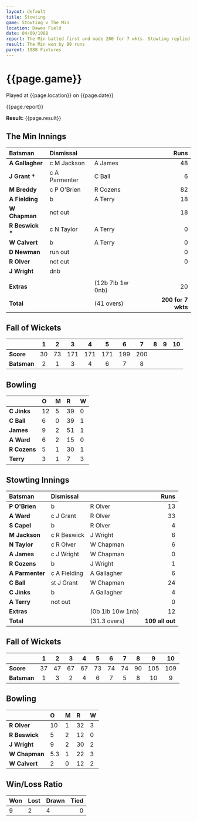 ```yaml
---
layout: default
title: Stowting
game: Stowting v The Min
location: Dawes Field
date: 04/09/1988
report: The Min batted first and made 200 for 7 wkts. Stowting replied with 109 all out
result: The Min won by 89 runs
parent: 1988 Fixtures
---
```


# {{page.game}}

Played at {{page.location}} on {{page.date}}

{{page.report}}

**Result:** {{page.result}}

## The Min Innings

| Batsman | Dismissal |  | Runs |
|:---|:---|---|---:|
| **A Gallagher** | c M Jackson | A James | 48 | 
| **J Grant &#8224;** | c A Parmenter | C Ball | 6 | 
| **M Breddy** | c P O'Brien | R Cozens | 82 | 
| **A Fielding** | b | A Terry | 18 | 
| **W Chapman** | not out |  | 18 | 
| **R Beswick &#42;** | c N Taylor | A Terry | 0 | 
| **W Calvert** | b | A Terry | 0 | 
| **D Newman** | run out |  | 0 | 
| **R Olver** | not out |  | 0 | 
| **J Wright** | dnb |  |  |
|  |  |  |  | 
| **Extras** | | (12b 7lb 1w 0nb) | 20 | 
| **Total** | | (41 overs) | **200 for 7 wkts** | 

## Fall of Wickets

| | 1 | 2 | 3 | 4 | 5 | 6 | 7 | 8 | 9 | 10 |
|---|:---:|:---:|:---:|:---:|:---:|:---:|:---:|:---:|:---:|:---:|
| **Score** | 30 | 73 | 171 | 171 | 171 | 199 | 200 |  |  |  | 
| **Batsman** | 2 | 1 | 3 | 4 | 6 | 7 | 8 |  |  |  | 

## Bowling

| | O | M | R | W |
|---|:---|:---|:---|:---|
| **C Jinks** | 12 | 5 | 39 | 0 | 
| **C Ball** | 6 | 0 | 39 | 1 | 
| **James** | 9 | 2 | 51 | 1 | 
| **A Ward** | 6 | 2 | 15 | 0 | 
| **R Cozens** | 5 | 1 | 30 | 1 | 
| **Terry** | 3 | 1 | 7 | 3 | 

## Stowting Innings

| Batsman | Dismissal |  | Runs |
|:---|:---|---|---:|
| **P O'Brien** | b | R Olver | 13 | 
| **A Ward** | c J Grant | R Olver | 33 | 
| **S Capel** | b | R Olver | 4 | 
| **M Jackson** | c R Beswick | J Wright | 6 | 
| **N Taylor** | c R Olver | W Chapman | 6 | 
| **A James** | c J Wright | W Chapman | 0 |
| **R Cozens** | b | J Wright | 1 | 
| **A Parmenter** | c A Fielding | A Gallagher | 6 |
| **C Ball** | st J Grant | W Chapman | 24 | 
| **C Jinks** | b | A Gallagher | 4 | 
| **A Terry** | not out |  | 0 |
| **Extras** | | (0b 1lb 10w 1nb) | 12 | 
| **Total** | | (31.3 overs) | **109 all out** | 

## Fall of Wickets

| | 1 | 2 | 3 | 4 | 5 | 6 | 7 | 8 | 9 | 10 |
|---|:---:|:---:|:---:|:---:|:---:|:---:|:---:|:---:|:---:|:---:|
| **Score** | 37 | 47 | 67 | 67 | 73 | 74 | 74 | 90 | 105 | 109 |
| **Batsman** | 1 | 3 | 2 | 4 | 6 | 7 | 5 | 8 | 10 | 9 |

## Bowling

| | O | M | R | W |
|---|:---|:---|:---|:---|
| **R Olver** | 10 | 1 | 32 | 3 | 
| **R Beswick** | 5 | 2 | 12 | 0 | 
| **J Wright** | 9 | 2 | 30 | 2 | 
| **W Chapman** | 5.3 | 1 | 22 | 3 | 
| **W Calvert** | 2 | 0 | 12 | 2 |

## Win/Loss Ratio

| Won | Lost | Drawn | Tied |
|:---|:---|:---|---:|
| 9 | 2 | 4 | 0 |